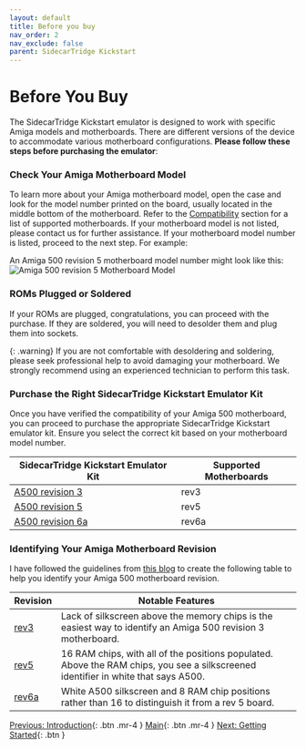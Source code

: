 ```yaml
---
layout: default
title: Before you buy
nav_order: 2
nav_exclude: false
parent: SidecarTridge Kickstart
---
```


# Before You Buy

The SidecarTridge Kickstart emulator is designed to work with specific Amiga models and motherboards. There are different versions of the device to accommodate various motherboard configurations. **Please follow these steps before purchasing the emulator**:

### Check Your Amiga Motherboard Model

To learn more about your Amiga motherboard model, open the case and look for the model number printed on the board, usually located in the middle bottom of the motherboard. Refer to the [Compatibility](/sidecartridge-kickstart/compatibility/) section for a list of supported motherboards. If your motherboard model is not listed, please contact us for further assistance. If your motherboard model number is listed, proceed to the next step.
For example:

An Amiga 500 revision 5 motherboard model number might look like this:
![Amiga 500 revision 5 Motherboard Model](/sidecartridge-kickstart/assets/images/sidecartridge-amiga500-v5-motherboard.png)


### ROMs Plugged or Soldered

If your ROMs are plugged, congratulations, you can proceed with the purchase. If they are soldered, you will need to desolder them and plug them into sockets. 

{: .warning}
If you are not comfortable with desoldering and soldering, please seek professional help to avoid damaging your motherboard. We strongly recommend using an experienced technician to perform this task.

### Purchase the Right SidecarTridge Kickstart Emulator Kit

Once you have verified the compatibility of your Amiga 500 motherboard, you can proceed to purchase the appropriate SidecarTridge Kickstart emulator kit. Ensure you select the correct kit based on your motherboard model number.

| SidecarTridge Kickstart Emulator Kit | Supported Motherboards    |
|--------------------------------|----------------------------------|
| [A500 revision 3](https://store.sidecartridge.com)           | rev3 |
| [A500 revision 5](https://store.sidecartridge.com)           | rev5 |
| [A500 revision 6a](https://store.sidecartridge.com)           | rev6a |

### Identifying Your Amiga Motherboard Revision

I have followed the guidelines from [this blog](https://dfarq.homeip.net/amiga-500-motherboard-revisions) to create the following table to help you identify your Amiga 500 motherboard revision.

| Revision  | Notable Features |
|----------|------------------|
| [rev3](/sidecartridge-kickstart/assets/images/amiga500-3.jpeg) | Lack of silkscreen above the memory chips is the easiest way to identify an Amiga 500 revision 3 motherboard. |
| [rev5](/sidecartridge-kickstart/assets/images/amiga500-5.jpeg) | 16 RAM chips, with all of the positions populated. Above the RAM chips, you see a silkscreened identifier in white that says A500.  |
| [rev6a](/sidecartridge-kickstart/assets/images/amiga500-6a.jpeg) | White A500 silkscreen and 8 RAM chip positions rather than 16 to distinguish it from a rev 5 board. |


[Previous: Introduction](/sidecartridge-kickstart/introduction/){: .btn .mr-4 }
[Main](/sidecartridge-kickstart/){: .btn .mr-4 }
[Next: Getting Started](/sidecartridge-kickstart/getting-started/){: .btn }
